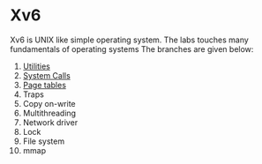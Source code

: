 # Xv6
Xv6 is UNIX like simple operating system. 
The labs touches many fundamentals of operating systems
The branches are given below:

1) [Utilities](https://github.com/Hetishapatel/Xv6/tree/Utilities-and-System-Calls) 
2) [System Calls](https://github.com/Hetishapatel/Xv6/tree/Utilities-and-System-Calls) 
3) [Page tables](https://github.com/Hetishapatel/Xv6/tree/Page-tables)
4) Traps
5) Copy on-write
6) Multithreading
7) Network driver
8) Lock
9) File system
10) mmap
